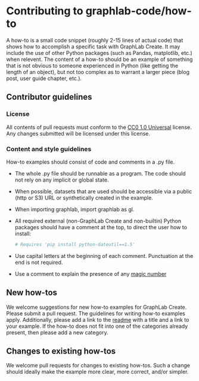 # Contributing to graphlab-code/how-to

A how-to is a small code snippet (roughly 2-15 lines of actual code) that shows
how to accomplish a specific task with GraphLab Create. It may include the use
of other Python packages (such as Pandas, matplotlib, etc.) when relevent. The
content of a how-to should be an example of something that is not obvious to
someone experienced in Python (like getting the length of an object), but not
too complex as to warrant a larger piece (blog post, user guide chapter, etc.).

## Contributor guidelines

### License

All contents of pull requests must conform to the [CC0 1.0 Universal](LICENSE)
license. Any changes submitted will be licensed under this license.

### Content and style guidelines

How-to examples should consist of code and comments in a .py file.

* The whole .py file should be runnable as a program. The code should not rely on any implicit or global state.
* When possible, datasets that are used should be accessible via a public (http or S3) URL or synthetically created in the example.
* When importing graphlab, import graphlab as gl.
* All required external (non-GraphLab Create and non-builtin) Python packages should have a comment at the top, to direct the user how to install:
  
  ```python
  # Requires 'pip install python-dateutil==1.5'
  ```
* Use capital letters at the beginning of each comment. Punctuation at the end is not required.
* Use a comment to explain the presence of any [magic number](http://en.wikipedia.org/wiki/Magic_number_(programming))

## New how-tos

We welcome suggestions for new how-to examples for GraphLab Create. Please
submit a pull request. The guidelines for writing how-to examples apply.
Additionally, please add a link to the [readme](README.md) with a title and a
link to your example. If the how-to does not fit into one of the categories
already present, then please add a new category.

## Changes to existing how-tos

We welcome pull requests for changes to existing how-tos. Such a change should
ideally make the example more clear, more correct, and/or simpler. 
